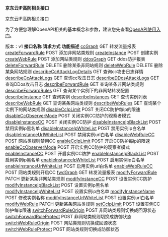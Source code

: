 **京东云IP高防相关接口**

京东云IP高防相关接口

为了方便您理解OpenAPI相关的基本概念和参数，建议您先查看[OpenAPI使用入门](https://www.jdcloud.com/help/detail/355/isCatalog/0)。

版本：v1
**接口名称** **请求方式** **功能描述** [ccGraph](http://www.jdcloud.com/help/detail/3644/isCatalog/1) GET 转发流量报表 [createForwardRule](http://www.jdcloud.com/help/detail/2730/isCatalog/1) POST 添加非网站类规则 [createInstance](http://www.jdcloud.com/help/detail/2736/isCatalog/1) POST 创建实例 [createWebRule](http://www.jdcloud.com/help/detail/2753/isCatalog/1) POST 添加网站类规则 [ddosGraph](http://www.jdcloud.com/help/detail/3645/isCatalog/1) GET ddos防护报表 [deleteForwardRule](http://www.jdcloud.com/help/detail/2731/isCatalog/1) DELETE 删除某条非网站规则 [deleteWebRule](http://www.jdcloud.com/help/detail/2754/isCatalog/1) DELETE 删除某条网站规则 [describeCcAttackLogDetails](http://www.jdcloud.com/help/detail/3640/isCatalog/1) GET 查询cc攻击日志详情 [describeCcAttackLogs](http://www.jdcloud.com/help/detail/3641/isCatalog/1) GET 查询cc攻击日志 [describeDDosAttackLogs](http://www.jdcloud.com/help/detail/3642/isCatalog/1) GET 查询DDos攻击日志 [describeForwardRule](http://www.jdcloud.com/help/detail/2732/isCatalog/1) GET 查询某条非网站类规则 [describeForwardRules](http://www.jdcloud.com/help/detail/2733/isCatalog/1) GET 查询某个实例下的非网站转发配置 [describeInstance](http://www.jdcloud.com/help/detail/2737/isCatalog/1) GET 查询实例 [describeInstances](http://www.jdcloud.com/help/detail/2738/isCatalog/1) GET 查询实例列表 [describeWebRule](http://www.jdcloud.com/help/detail/2755/isCatalog/1) GET 查询某条网站类规则 [describeWebRules](http://www.jdcloud.com/help/detail/2756/isCatalog/1) GET 查询某个实例下的网站类规则 [disableCcIpLimit](http://www.jdcloud.com/help/detail/3656/isCatalog/1) POST 关闭CC防护每ip的限速 [disableCcObserverMode](http://www.jdcloud.com/help/detail/3649/isCatalog/1) POST 关闭实例CC防护的观察者模式 [disableInstanceCC](http://www.jdcloud.com/help/detail/2739/isCatalog/1) POST 关闭实例CC防护 [disableInstanceIpBlackList](http://www.jdcloud.com/help/detail/2740/isCatalog/1) POST 禁用实例ip黑名单 [disableInstanceIpWhiteList](http://www.jdcloud.com/help/detail/2741/isCatalog/1) POST 禁用实例ip白名单 [disableInstanceUrlWhiteList](http://www.jdcloud.com/help/detail/2742/isCatalog/1) POST 禁用实例url白名单 [disableWebRuleCC](http://www.jdcloud.com/help/detail/3652/isCatalog/1) POST 网站类规则禁用CC [enableCcIpLimit](http://www.jdcloud.com/help/detail/3657/isCatalog/1) POST 开启CC防护每ip的限速 [enableCcObserverMode](http://www.jdcloud.com/help/detail/3650/isCatalog/1) POST 开启实例CC防护的观察者模式 [enableInstanceCC](http://www.jdcloud.com/help/detail/2743/isCatalog/1) POST 开启实例CC防护 [enableInstanceIpBlackList](http://www.jdcloud.com/help/detail/2744/isCatalog/1) POST 启用实例ip黑名单 [enableInstanceIpWhiteList](http://www.jdcloud.com/help/detail/2745/isCatalog/1) POST 启用实例ip白名单 [enableInstanceUrlWhiteList](http://www.jdcloud.com/help/detail/2746/isCatalog/1) POST 启用实例url白名单 [enableWebRuleCC](http://www.jdcloud.com/help/detail/3653/isCatalog/1) POST 网站类规则开启CC [fwdGraph](http://www.jdcloud.com/help/detail/3646/isCatalog/1) GET 转发流量报表 [modifyForwardRule](http://www.jdcloud.com/help/detail/2734/isCatalog/1) PATCH 更新某条非网站类规则 [modifyInstanceCC](http://www.jdcloud.com/help/detail/2747/isCatalog/1) POST 设置实例CC防护 [modifyInstanceIpBlackList](http://www.jdcloud.com/help/detail/2748/isCatalog/1) POST 设置实例ip黑名单 [modifyInstanceIpWhiteList](http://www.jdcloud.com/help/detail/2749/isCatalog/1) POST 设置实例ip白名单 [modifyInstanceName](http://www.jdcloud.com/help/detail/2750/isCatalog/1) POST 修改实例名称 [modifyInstanceUrlWhiteList](http://www.jdcloud.com/help/detail/2751/isCatalog/1) POST 设置实例url白名单 [modifyWebRule](http://www.jdcloud.com/help/detail/2757/isCatalog/1) PATCH 更新某条网站类规则 [setCcIpLimit](http://www.jdcloud.com/help/detail/3651/isCatalog/1) POST 设置实例CC防护每ip限速 [switchForwardRuleOrigin](http://www.jdcloud.com/help/detail/3647/isCatalog/1) POST 非网站类规则切换成回源状态 [switchForwardRuleProtect](http://www.jdcloud.com/help/detail/3648/isCatalog/1) POST 非网站类规则切换成防御状态 [switchWebRuleOrigin](http://www.jdcloud.com/help/detail/3654/isCatalog/1) POST 网站类规则切换成回源状态 [switchWebRuleProtect](http://www.jdcloud.com/help/detail/3655/isCatalog/1) POST 网站类规则切换成防御状态